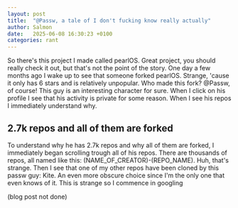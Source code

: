 ```yaml
---
layout: post
title:  "@Passw, a tale of I don't fucking know really actually"
author: Salmon
date:   2025-06-08 16:30:23 +0100
categories: rant
---
```


So there's this project I made called pearlOS. Great project, you should really check
it out, but that's not the point of the story. One day a few months ago I wake up to see
that someone forked pearlOS. Strange, 'cause it only has 6 stars and is relatively unpopular.
Who made this fork? @Passw, of course! This guy is an interesting character for sure.
When I click on his profile I see that his activity is private for some reason. When I
see his repos I immediately understand why.

## 2.7k repos and all of them are forked
To understand why he has 2.7k repos and why all of them are forked, I immediately began scrolling
trough all of his repos. There are thousands of repos, all named like this:
(NAME_OF_CREATOR)-(REPO_NAME). Huh, that's strange. Then I see that one of my other repos have been
cloned by this passw guy: Kite. An even more obscure choice since I'm the only one that even knows
of it. This is strange so I commence in googling

(blog post not done)
